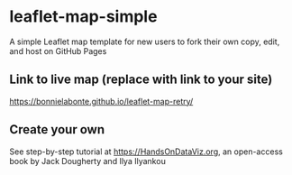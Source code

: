 # leaflet-map-simple
A simple Leaflet map template for new users to fork their own copy, edit, and host on GitHub Pages

## Link to live map (replace with link to your site)
https://bonnielabonte.github.io/leaflet-map-retry/

## Create your own
See step-by-step tutorial at https://HandsOnDataViz.org, an open-access book by Jack Dougherty and Ilya Ilyankou
